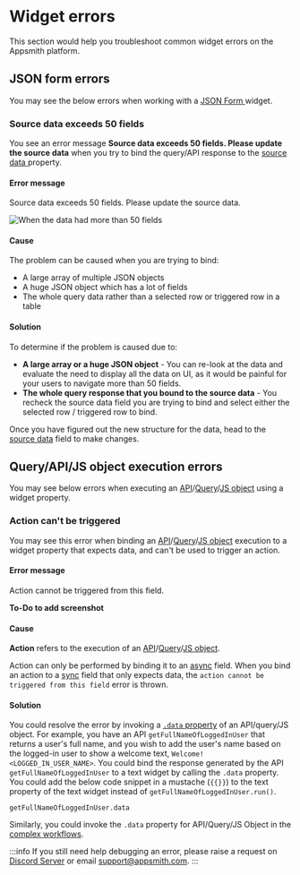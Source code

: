 # Widget errors

This section would help you troubleshoot common widget errors on the Appsmith platform.

## JSON form errors

You may see the below errors when working with a [JSON Form ](../../reference/widgets/json-form)widget.

### Source data exceeds 50 fields

You see an error message **Source data exceeds 50 fields. Please update the source data** when you try to bind the query/API response to the [source data ](../../reference/widgets/json-form#source-data)property.

#### Error message

Source data exceeds 50 fields. Please update the source data.

![When the data had more than 50 fields](</img/Troubleshooting__Widget_Errors__JSON_Form_Errors__Source_Exceeds_50_Fields.png>)

#### Cause

The problem can be caused when you are trying to bind:

* A large array of multiple JSON objects
* A huge JSON object which has a lot of fields
* The whole query data rather than a selected row or triggered row in a table

#### Solution

To determine if the problem is caused due to:

* **A large array or a huge JSON object** - You can re-look at the data and evaluate the need to display all the data on UI, as it would be painful for your users to navigate more than 50 fields.
* **The whole query response that you bound to the source data** - You recheck the source data field you are trying to bind and select either the selected row / triggered row to bind.

Once you have figured out the new structure for the data, head to the [source data](../../reference/widgets/json-form#source-data) field to make changes.

## Query/API/JS object execution errors
You may see below errors when executing an [API](../../core-concepts/connecting-to-data-sources/authentication/)/[Query](../../core-concepts/data-access-and-binding/querying-a-database/)/[JS object](../../core-concepts/writing-code/javascript-editor-beta/) using a widget property.

### Action can't be triggered
You may see this error when binding an [API](../../core-concepts/connecting-to-data-sources/authentication/)/[Query](../../core-concepts/data-access-and-binding/querying-a-database/)/[JS object](../../core-concepts/writing-code/javascript-editor-beta/) execution to a widget property that expects data, and can't be used to trigger an action. 

#### Error message
Action cannot be triggered from this field.

**To-Do to add screenshot**

#### Cause
**Action** refers to the execution of an [API](../../core-concepts/connecting-to-data-sources/authentication/)/[Query](../../core-concepts/data-access-and-binding/querying-a-database/)/[JS object](../../core-concepts/writing-code/javascript-editor-beta/). 

Action can only be performed by binding it to an [async](../../core-concepts/writing-code/workflows#async-fields) field. When you bind an action to a [sync](../../core-concepts/writing-code/workflows#sync-fields) field that only expects data, the `action cannot be triggered from this field` error is thrown.

#### Solution
You could resolve the error by invoking a [`.data` property](../../core-concepts/writing-code/workflows#use-case) of an API/query/JS object. For example, you have an API ```getFullNameOfLoggedInUser``` that returns a user's full name, and you wish to add the user's name based on the logged-in user to show a welcome text, `Welcome! <LOGGED_IN_USER_NAME>`. You could bind the response generated by the API `getFullNameOfLoggedInUser` to a text widget by calling the `.data` property. You could add the below code snippet in a mustache (`{{}}`) to the text property of the text widget instead of `getFullNameOfLoggedInUser.run()`.

```
getFullNameOfLoggedInUser.data
```
Similarly, you could invoke the `.data` property for API/Query/JS Object in the [complex workflows](../../core-concepts/writing-code/workflows#use-an-async-function-response-in-a-sync-field). 

:::info
If you still need help debugging an error, please raise a request on [Discord Server](https://discord.com/invite/rBTTVJp) or email support@appsmith.com.
:::
